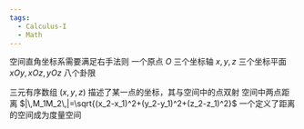 ```yaml
---
tags:
  - Calculus-I
  - Math
---
```

空间直角坐标系需要满足右手法则
一个原点 $O$
三个坐标轴 $x,y,z$
三个坐标平面 $xOy,xOz,yOz$
八个卦限

三元有序数组 $(x,y,z)$ 描述了某一点的坐标，其与空间中的点双射
空间中两点距离
$|\,M_1M_2\,|=\sqrt{(x_2-x_1)^2+(y_2-y_1)^2+(z_2-z_1)^2}$
一个定义了距离的空间成为度量空间